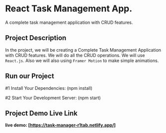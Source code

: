 # React Task Management App.

A complete task management application with CRUD features.

## Project Description

In the project, we will be creating a Complete Task Management Application with CRUD features. We will do all the CRUD operations. We will use `React.js`. Also we will also using `Framer Motion` to make simple animations.

## Run our Project

#1 Install Your Dependencies:
(npm install)

#2 Start Your Development Server:
(npm start)

## Project Demo Live Link

**live demo: [https://task-manager-r1tab.netlify.app/]**
